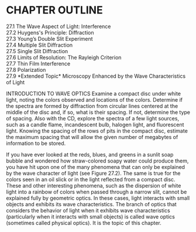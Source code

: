# CHAPTER OUTLINE

27.1 The Wave Aspect of Light: Interference   
27.2 Huygens's Principle: Diffraction   
27.3 Young’s Double Slit Experiment   
27.4 Multiple Slit Diffraction   
27.5 Single Slit Diffraction   
27.6 Limits of Resolution: The Rayleigh Criterion   
27.7 Thin Film Interference   
27.8 Polarization   
27.9 \*Extended Topic\* Microscopy Enhanced by the Wave Characteristics of Light

INTRODUCTION TO WAVE OPTICS Examine a compact disc under white light, noting the colors observed and locations of the colors. Determine if the spectra are formed by diffraction from circular lines centered at the middle of the disc and, if so, what is their spacing. If not, determine the type of spacing. Also with the CD, explore the spectra of a few light sources, such as a candle flame, incandescent bulb, halogen light, and fluorescent light. Knowing the spacing of the rows of pits in the compact disc, estimate the maximum spacing that will allow the given number of megabytes of information to be stored.

If you have ever looked at the reds, blues, and greens in a sunlit soap bubble and wondered how straw-colored soapy water could produce them, you have hit upon one of the many phenomena that can only be explained by the wave character of light (see Figure 27.2). The same is true for the colors seen in an oil slick or in the light reflected from a compact disc. These and other interesting phenomena, such as the dispersion of white light into a rainbow of colors when passed through a narrow slit, cannot be explained fully by geometric optics. In these cases, light interacts with small objects and exhibits its wave characteristics. The branch of optics that considers the behavior of light when it exhibits wave characteristics (particularly when it interacts with small objects) is called wave optics (sometimes called physical optics). It is the topic of this chapter.